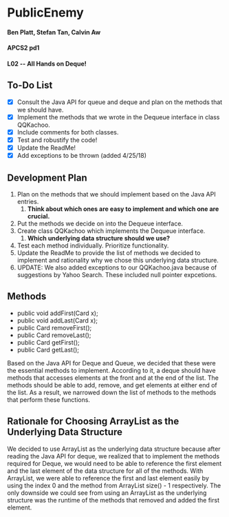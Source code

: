 # PublicEnemy
#### Ben Platt, Stefan Tan, Calvin Aw
#### APCS2 pd1
#### L02 -- All Hands on Deque!

## To-Do List
- [x] Consult the Java API for queue and deque and plan on the methods that we should have.  
- [x] Implement the methods that we wrote in the Dequeue interface in class QQKachoo.
- [x] Include comments for both classes.
- [x] Test and robustify the code!
- [x] Update the ReadMe!
- [x] Add exceptions to be thrown (added 4/25/18)

## Development Plan
1. Plan on the methods that we should implement based on the Java API entries. 
    1. **Think about which ones are easy to implement and which one are crucial.**
1. Put the methods we decide on into the Dequeue interface.
1. Create class QQKachoo which implements the Dequeue interface.
    1. **Which underlying data structure should we use?**
1. Test each method individually. Prioritize functionality. 
1. Update the ReadMe to provide the list of methods we decided to implement and rationality why we chose this underlying data structure.
1. UPDATE: We also added exceptions to our QQKachoo.java because of suggestions by Yahoo Search. These included null pointer expcetions.

## Methods
* public void addFirst(Card x);
* public void addLast(Card x);
* public Card removeFirst();
* public Card removeLast();
* public Card getFirst();
* public Card getLast();

Based on the Java API for Deque and Queue, we decided that these were the essential methods to implement. According to it, a deque should have methods that accesses elements at the front and at the end of the list. The methods should be able to add, remove, and get elements at either end of the list. As a result, we narrowed down the list of methods to the methods that perform these functions.    

## Rationale for Choosing ArrayList as the Underlying Data Structure
We decided to use ArrayList as the underlying data structure because after reading the Java API for deque, we realized that to implement the methods required for Deque, we would need to be able to reference the first element and the last element of the data structure for all of the methods. With ArrayList, we were able to reference the first and last element easily by using the index 0 and the method from ArrayList size() - 1 respectively. The only downside we could see from using an ArrayList as the underlying structure was the runtime of the methods that removed and added the first element. 
